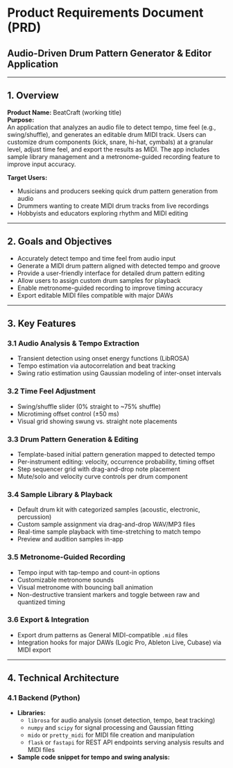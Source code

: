 # Product Requirements Document (PRD)  
## Audio-Driven Drum Pattern Generator & Editor Application

---

## 1. Overview

**Product Name:** BeatCraft (working title)  
**Purpose:**  
An application that analyzes an audio file to detect tempo, time feel (e.g., swing/shuffle), and generates an editable drum MIDI track. Users can customize drum components (kick, snare, hi-hat, cymbals) at a granular level, adjust time feel, and export the results as MIDI. The app includes sample library management and a metronome-guided recording feature to improve input accuracy.

**Target Users:**  
- Musicians and producers seeking quick drum pattern generation from audio  
- Drummers wanting to create MIDI drum tracks from live recordings  
- Hobbyists and educators exploring rhythm and MIDI editing  

---

## 2. Goals and Objectives

- Accurately detect tempo and time feel from audio input  
- Generate a MIDI drum pattern aligned with detected tempo and groove  
- Provide a user-friendly interface for detailed drum pattern editing  
- Allow users to assign custom drum samples for playback  
- Enable metronome-guided recording to improve timing accuracy  
- Export editable MIDI files compatible with major DAWs  

---

## 3. Key Features

### 3.1 Audio Analysis & Tempo Extraction  
- Transient detection using onset energy functions (LibROSA)  
- Tempo estimation via autocorrelation and beat tracking  
- Swing ratio estimation using Gaussian modeling of inter-onset intervals  

### 3.2 Time Feel Adjustment  
- Swing/shuffle slider (0% straight to ~75% shuffle)  
- Microtiming offset control (±50 ms)  
- Visual grid showing swung vs. straight note placements  

### 3.3 Drum Pattern Generation & Editing  
- Template-based initial pattern generation mapped to detected tempo  
- Per-instrument editing: velocity, occurrence probability, timing offset  
- Step sequencer grid with drag-and-drop note placement  
- Mute/solo and velocity curve controls per drum component  

### 3.4 Sample Library & Playback  
- Default drum kit with categorized samples (acoustic, electronic, percussion)  
- Custom sample assignment via drag-and-drop WAV/MP3 files  
- Real-time sample playback with time-stretching to match tempo  
- Preview and audition samples in-app  

### 3.5 Metronome-Guided Recording  
- Tempo input with tap-tempo and count-in options  
- Customizable metronome sounds  
- Visual metronome with bouncing ball animation  
- Non-destructive transient markers and toggle between raw and quantized timing  

### 3.6 Export & Integration  
- Export drum patterns as General MIDI-compatible `.mid` files  
- Integration hooks for major DAWs (Logic Pro, Ableton Live, Cubase) via MIDI export  

---

## 4. Technical Architecture

### 4.1 Backend (Python)  
- **Libraries:**  
  - `librosa` for audio analysis (onset detection, tempo, beat tracking)  
  - `numpy` and `scipy` for signal processing and Gaussian fitting  
  - `mido` or `pretty_midi` for MIDI file creation and manipulation  
  - `flask` or `fastapi` for REST API endpoints serving analysis results and MIDI files  
- **Sample code snippet for tempo and swing analysis:**
